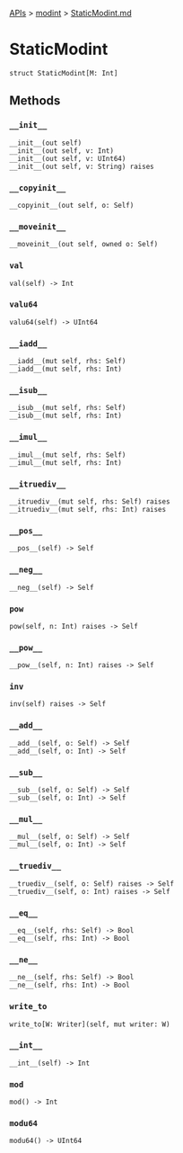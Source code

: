 [APIs](../index.md) > [modint](./index.md) > [StaticModint.md]()

# StaticModint

```
struct StaticModint[M: Int]
```

## Methods

### `__init__`

```
__init__(out self)
__init__(out self, v: Int)
__init__(out self, v: UInt64)
__init__(out self, v: String) raises
```

### `__copyinit__`

```
__copyinit__(out self, o: Self)
```

### `__moveinit__`

```
__moveinit__(out self, owned o: Self)
```

### `val`

```
val(self) -> Int
```

### `valu64`

```
valu64(self) -> UInt64
```

### `__iadd__`

```
__iadd__(mut self, rhs: Self)
__iadd__(mut self, rhs: Int)
```

### `__isub__`

```
__isub__(mut self, rhs: Self)
__isub__(mut self, rhs: Int)
```

### `__imul__`

```
__imul__(mut self, rhs: Self)
__imul__(mut self, rhs: Int)
```

### `__itruediv__`

```
__itruediv__(mut self, rhs: Self) raises
__itruediv__(mut self, rhs: Int) raises
```

### `__pos__`

```
__pos__(self) -> Self
```

### `__neg__`

```
__neg__(self) -> Self
```

### `pow`

```
pow(self, n: Int) raises -> Self
```

### `__pow__`

```
__pow__(self, n: Int) raises -> Self
```

### `inv`

```
inv(self) raises -> Self
```

### `__add__`

```
__add__(self, o: Self) -> Self
__add__(self, o: Int) -> Self
```

### `__sub__`

```
__sub__(self, o: Self) -> Self
__sub__(self, o: Int) -> Self
```

### `__mul__`

```
__mul__(self, o: Self) -> Self
__mul__(self, o: Int) -> Self
```

### `__truediv__`

```
__truediv__(self, o: Self) raises -> Self
__truediv__(self, o: Int) raises -> Self
```

### `__eq__`

```
__eq__(self, rhs: Self) -> Bool
__eq__(self, rhs: Int) -> Bool
```

### `__ne__`

```
__ne__(self, rhs: Self) -> Bool
__ne__(self, rhs: Int) -> Bool
```

### `write_to`

```
write_to[W: Writer](self, mut writer: W)
```

### `__int__`

```
__int__(self) -> Int
```

### `mod`

```
mod() -> Int
```

### `modu64`

```
modu64() -> UInt64
```
